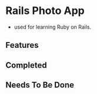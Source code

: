 # Rails Photo App

* used for learning Ruby on Rails.

## Features

## Completed
## Needs To Be Done
